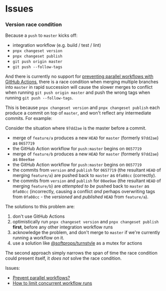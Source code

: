 # Issues

### Version race condition

Because a `push` to `master` kicks off:

- integration workflow (e.g. build / test / lint)
- `pnpx changeset version`
- `pnpx changeset publish`
- `git push origin master`
- `git push --follow-tags`

And there is currently no support for [preventing parallel workflows with GitHub Actions](https://github.community/t/prevent-parallel-workflows/16370/7), there is a race condition when merging multiple branches into `master` in rapid succession will cause the slower merges to conflict when running `git push origin master` and push the wrong tags when running `git push --follow-tags`.

This is because `pnpx changeset version` and `pnpx changeset publish` each produce a commit on top of `master`, and won't reflect any intermediate commits. For example:

Consider the situation where `97dd2ae` is the master before a commit.

- merge of `feature/a` produces a new `HEAD` for `master` (formerly `97dd2ae`) as `0657719`
- the GitHub Action workflow for `push:master` begins on `0657719`
- merge of `feature/b` produces a new `HEAD` for `master` (formerly `97dd2ae`) as `08ee9ae`
- the GitHub Action workflow for `push:master` begins on `0657719`
- the commits from `version` and `publish` for `0657719` (the resultant `HEAD` of merging `feature/a`) are pushed back to `master` as `0fa08cc` (correctly).
- the commits from `version` and `publish` for `08ee9ae` (the resultant `HEAD` of merging `feature/b`) are _attempted to be_ pushed back to `master` as `0fa08cc` (incorrectly, causing a conflict _and_ perhaps overwriting tags from `0fa08cc` - the _versioned_ and _published_ `HEAD` from `feature/a`).

The solutions to this problem are:

1. don't use GitHub Actions
2. optimistically run `pnpx changeset version` and `pnpx changeset publish` **first**, before any other integration workflow runs
3. acknowledge the problem, and don't merge to `master` if we're currently running a workflow on it.
4. use a solution like [@softprops/turnstyle](https://github.com/softprops/turnstyle) as a mutex for actions

The second approach simply narrows the span of time the race condition could present itself, it _does not_ solve the race condition.

Issues:

- [Prevent parallel workflows?](https://github.community/t/prevent-parallel-workflows/16370/7)
- [How to limit concurrent workflow runs](https://github.community/t/how-to-limit-concurrent-workflow-runs/16844)
